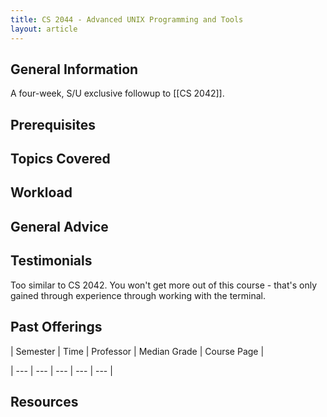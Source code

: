 ```yaml
---
title: CS 2044 - Advanced UNIX Programming and Tools
layout: article
---
```




## General Information

A four-week, S/U exclusive followup to [[CS 2042]].



## Prerequisites



## Topics Covered



## Workload



## General Advice



## Testimonials

Too similar to CS 2042. You won't get more out of this course - that's only gained through experience through working with the terminal.



## Past Offerings

| Semester | Time | Professor | Median Grade | Course Page |

| --- | --- | --- | --- | --- |



## Resources
